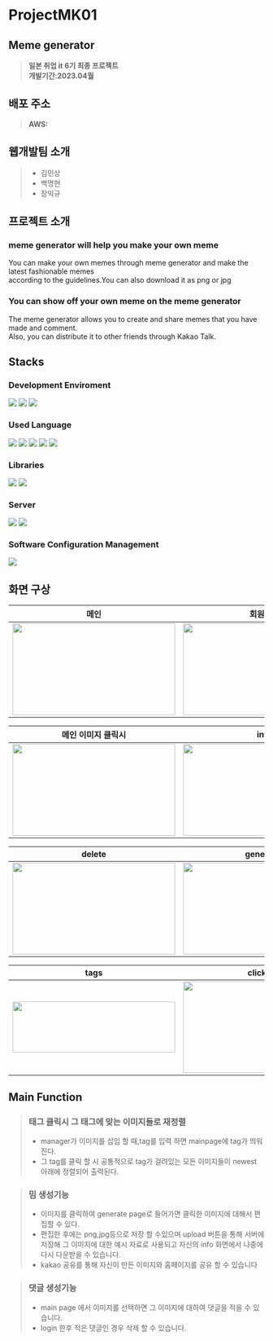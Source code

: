 # ProjectMK01

## Meme generator
> <b>일본 취업 it 6기 최종 프로젝트</b><br>
> <b>개발기간:2023.04월</b> <br>

## 배포 주소
><b>AWS: </b>

## 웹개발팀 소개
> + 김민상
> + 백명현
> + 장익규 

## 프로젝트 소개

### meme generator will help you make your own meme
You can make your own memes through meme generator and make the latest fashionable memes<br>
according to the guidelines.You can also download it as png or jpg

### You can show off your own meme on the meme generator
The meme generator allows you to create and share memes that you have made and comment.</br>
Also, you can distribute it to other friends through Kakao Talk.

## Stacks

<div>

### Development Enviroment
 <img src="https://img.shields.io/badge/vscode-007ACC?style=for-the-badge&logo=visualstudiocode&logoColor=white">
 <img src="https://img.shields.io/badge/springboot-6DB33F?style=for-the-badge&logo=springboot&logoColor=white">
 <img src="https://img.shields.io/badge/oracle-F80000?style=for-the-badge&logo=oracle&logoColor=white">
</div>


<div>

### Used Language
  <img src="https://img.shields.io/badge/java-007396?style=for-the-badge&logo=java&logoColor=white"> 
  <img src="https://img.shields.io/badge/html5-E34F26?style=for-the-badge&logo=html5&logoColor=white"> 
  <img src="https://img.shields.io/badge/css-1572B6?style=for-the-badge&logo=css3&logoColor=white"> 
    <img src="https://img.shields.io/badge/sass-CC6699?style=for-the-badge&logo=Sass&logoColor=white">
  <img src="https://img.shields.io/badge/javascript-F7DF1E?style=for-the-badge&logo=javascript&logoColor=black"> 
</div>

<div>

### Libraries
  <img src="https://img.shields.io/badge/jquery-0769AD?style=for-the-badge&logo=jquery&logoColor=white">
  <img src="https://img.shields.io/badge/bootstrap-7952B3?style=for-the-badge&logo=bootstrap&logoColor=white">
</div>

<div>

### Server
<img src="https://img.shields.io/badge/apache tomcat-F8DC75?style=for-the-badge&logo=apachetomcat&logoColor=white">
<img src="https://img.shields.io/badge/amazonaws-232F3E?style=for-the-badge&logo=amazonaws&logoColor=white">
</div>

<div>

  ### Software Configuration Management

  <img src="https://img.shields.io/badge/github-181717?style=for-the-badge&logo=github&logoColor=white">
</div>

## 화면 구상

|   메인   |   회원가입   |   로그인   |
|---|---|---|
|<img src="https://user-images.githubusercontent.com/57060166/234784654-508e59a0-3f38-408e-9e84-7be3188daac4.png" width="320" height="180">|<img src="https://user-images.githubusercontent.com/57060166/234784954-762edcbb-5790-45bb-bcd6-c616c56b7ed3.png" width="320" height="180">|<img src="https://user-images.githubusercontent.com/57060166/234785385-a4bb664d-c131-4cc5-9808-497cd6953f90.png" width="320" height="180">|

|   메인 이미지 클릭시   |   info   |   modify   |
|---|---|---|
|<img src="https://user-images.githubusercontent.com/57060166/234787579-77325310-131e-4bfd-b6a7-90d642c03933.png" width="320" height="180">|<img src="https://user-images.githubusercontent.com/57060166/234787716-8f79dd6f-e05d-423c-8fa8-b9b642f762e0.png" width="320" height="180">|<img src="https://user-images.githubusercontent.com/57060166/234787906-dfacd50e-f468-4f55-b22d-e04773ab3533.png" width="320" height="180">|


|   delete   |   generator   |   Customized memes   |
|---|---|---|
|<img src="https://user-images.githubusercontent.com/57060166/234788172-6895998c-8237-4d57-8ebb-adfd94fd7d19.png" width="320" height="180">|<img src="https://user-images.githubusercontent.com/57060166/234788299-87e1d631-3b15-4bd5-be4d-6c5b6733a23c.png" width="320" height="180">|<img src="https://user-images.githubusercontent.com/57060166/234788417-d4a3ace1-dea9-46f1-880b-2b2adc02a3d6.png" width="320" height="180">|

|tags|   click tag   |   manage image   |    
|---|---|---|
|<img src="https://user-images.githubusercontent.com/57060166/234790199-526d78d2-3807-4b05-a73d-299c6e0ec61b.png" width="320" height="100">|<img src="https://user-images.githubusercontent.com/57060166/234789050-b31ebd75-673b-4d0f-8ac5-b80d6cea7793.png" width="320" height="180">|<img src="https://user-images.githubusercontent.com/57060166/234788891-86bedcc7-9af0-44a5-b9ce-3356baa4eb01.png" width="320" height="180">|



## Main Function
 
> ### 태그 클릭시 그 태그에 맞는 이미지들로 재정렬
>   + manager가 이미지를 삽입 할 때,tag를 입력 하면 mainpage에 tag가 띄워진다.
>   + 그 tag를 클릭 할 시 공통적으로 tag가 걸려있는 모든 이미지들이 newest 아래에 정렬되어 출력된다. 
   
>### 밈 생성기능
>   + 이미지를 클릭하여 generate page로 들어가면 클릭한 이미지에 대해서 편집할 수 있다.
>   + 편집한 후에는 png,jpg등으로 저장 할 수있으며 upload 버튼을 통해 서버에 저장해 그 이미지에 대한 예시 자료로 사용되고 자신의 info 화면에서 나중에 다시 다운받을 수 있습니다. 
>   + kakao 공유를 통해 자신이 만든 이미지와 홈페이지를 공유 할 수 있습니다
   
> ### 댓글 생성기능
>   + main page 에서 이미지를 선택하면 그 이미지에 대하여 댓글을 적을 수 있습니다.
>   + login 한후 적은 댓글인 경우 삭제 할 수 있습니다. 











